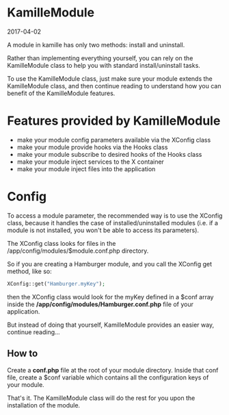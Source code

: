 KamilleModule
===============
2017-04-02


A module in kamille has only two methods: install and uninstall.



Rather than implementing everything yourself, you can rely on the KamilleModule class
to help you with standard install/uninstall tasks.


To use the KamilleModule class, just make sure your module extends the KamilleModule class,
and then continue reading to understand how you can benefit of the KamilleModule features.




Features provided by KamilleModule
======================================

- make your module config parameters available via the XConfig class
- make your module provide hooks via the Hooks class
- make your module subscribe to desired hooks of the Hooks class 
- make your module inject services to the X container 
- make your module inject files into the application 




Config
=========

To access a module parameter, the recommended way is to use the XConfig class, because
it handles the case of installed/uninstalled modules (i.e. if a module is not installed,
you won't be able to access its parameters).


The XConfig class looks for files in the /app/config/modules/$module.conf.php directory.
 
So if you are creating a Hamburger module, and you call the XConfig get method, like so:

```php
XConfig::get("Hamburger.myKey");
```

then the XConfig class would look for the myKey defined in a $conf array inside 
the **/app/config/modules/Hamburger.conf.php** file
of your application.


But instead of doing that yourself, KamilleModule provides an easier way, continue reading...


How to
------------
Create a **conf.php** file at the root of your module directory.
Inside that conf file, create a $conf variable which contains all the configuration keys of your module.

That's it. 
The KamilleModule class will do the rest for you upon the installation of the module. 


